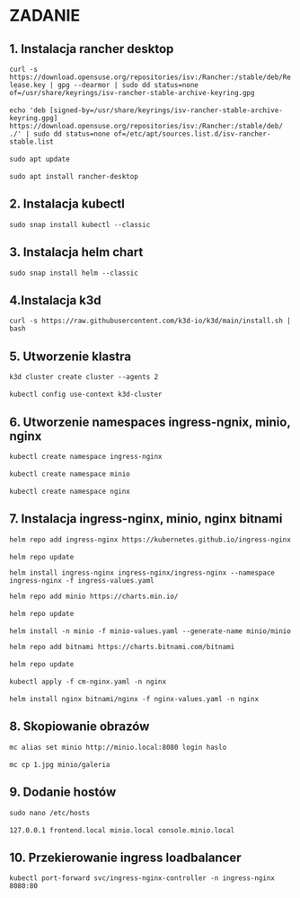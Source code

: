 # ZADANIE

## 1. Instalacja rancher desktop

`curl -s https://download.opensuse.org/repositories/isv:/Rancher:/stable/deb/Release.key | gpg --dearmor | sudo dd status=none of=/usr/share/keyrings/isv-rancher-stable-archive-keyring.gpg`<br><br>
`echo 'deb [signed-by=/usr/share/keyrings/isv-rancher-stable-archive-keyring.gpg] https://download.opensuse.org/repositories/isv:/Rancher:/stable/deb/ ./' | sudo dd status=none of=/etc/apt/sources.list.d/isv-rancher-stable.list`<br><br>
`sudo apt update`<br><br>
`sudo apt install rancher-desktop`

## 2. Instalacja kubectl
`sudo snap install kubectl --classic`

## 3. Instalacja helm chart
`sudo snap install helm --classic`

## 4.Instalacja k3d
`curl -s https://raw.githubusercontent.com/k3d-io/k3d/main/install.sh | bash`

## 5. Utworzenie klastra 
`k3d cluster create cluster --agents 2`<br><br>
`kubectl config use-context k3d-cluster`

## 6. Utworzenie namespaces ingress-ngnix, minio, nginx
`kubectl create namespace ingress-nginx`<br><br>
`kubectl create namespace minio`<br><br>
`kubectl create namespace nginx`

## 7. Instalacja ingress-nginx, minio, nginx bitnami
`helm repo add ingress-nginx https://kubernetes.github.io/ingress-nginx`<br><br>
`helm repo update`

`helm install ingress-nginx ingress-nginx/ingress-nginx --namespace ingress-nginx -f ingress-values.yaml`

`helm repo add minio https://charts.min.io/`<br><br>
`helm repo update`<br><br>
`helm install -n minio -f minio-values.yaml --generate-name minio/minio` 

`helm repo add bitnami https://charts.bitnami.com/bitnami`<br><br>
`helm repo update`<br><br>
`kubectl apply -f cm-nginx.yaml -n nginx` <br><br>
`helm install nginx bitnami/nginx -f nginx-values.yaml -n nginx`

## 8. Skopiowanie obrazów
`mc alias set minio http://minio.local:8080 login haslo`<br><br>
`mc cp 1.jpg minio/galeria`

## 9. Dodanie hostów
`sudo nano /etc/hosts`<br><br>
`127.0.0.1 frontend.local minio.local console.minio.local`

## 10. Przekierowanie ingress loadbalancer
`kubectl port-forward svc/ingress-nginx-controller -n ingress-nginx 8080:80`





